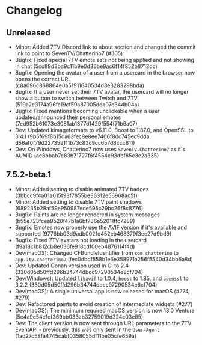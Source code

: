 # Changelog

## Unreleased

- Minor: Added 7TV Discord link to about section and changed the commit link to point to SevenTV/Chatterino7 (#305)
- Bugfix: Fixed special 7TV emote sets not being applied and not showing in chat (5cc89d3ba9c11b9e0d36be9ac6f14f852b8713dc)
- Bugfix: Opening the avatar of a user from a usercard in the browser now opens the correct URL (c8a096c868864e0a51911640534d3e3283298bda)
- Bugfix: If a user never set their 7TV avatar, the usercard will no longer show a button to switch between Twitch and 7TV (519a2c3174a96fc19cf59a87005dda07c344b04a)
- Bugfix: Fixed mentions becoming unclickable when a user updated/announced their personal emotes (7ed952b61073e3081ab1377d1429f554f71b6a07)
- Dev: Updated kimageformats to v6.11.0, Boost to 1.87.0, and OpenSSL to 3.4.1 (9b5f69f8b15ca63fec8e8ee7406f8dc745ec9dda, d56af0f79d227359111b73c83c9cc657d8ccc811)
- Dev: On Windows, Chatterino7 now uses `SevenTV.Chatterino7` as it's AUMID (ae8bbab7c83b71727f6f4554c93dbf85c3c2a335)

## 7.5.2-beta.1

- Minor: Added setting to disable animated 7TV badges (3bbcc9f4a01a015f93f7855be36312e56968ac5f)
- Minor: Added setting to disable 7TV paint shadows (689235b28af59e950987ede595c29bc26f8c8776)
- Bugfix: Paints are no longer rendered in system messages (b55e723fcea9520f47b1a6bf786a52011ffc7289)
- Bugfix: Emotes now properly use the AVIF version if it's available and supported (9776bb03d9adb0021d452eb468379f3ee27d9bd9)
- Bugfix: Fixed 7TV avatars not loading in the usercard (f9a18c1b812cb8e036fe918cdf00eb4876114f4d)
- Dev(macOS): Changed CFBundleIdentifier from `com.chatterino` to `app.7tv.chatterino7` (fec0dbdf558b1e6e358971a256f5540d34bb6a8d)
- Dev: Updated Conan version used in CI to 2.4 (330d05d50ffd296b34744dbcc97290534e8cf704)
- Dev(Windows): Updated `libavif` to 1.0.4, `boost` to 1.85, and `openssl` to 3.2.2 (330d05d50ffd296b34744dbcc97290534e8cf704)
- Dev(macOS): A single universal app is now released for macOS (#274, #279)
- Dev: Refactored paints to avoid creation of intermediate widgets (#277)
- Dev(macOS): The minimum required macOS version is now 13.0 Ventura (5e4a9c54e1ef369bb033ab32759019d324c03c85)
- Dev: The client version is now sent through URL parameters to the 7TV EventAPI - previously, this was only sent in the `User-Agent` (1ad27c58fa4745cabf0358055df11be05cfe659a)
